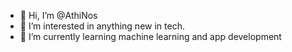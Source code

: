 - 👋 Hi, I’m @AthiNos
- 👀 I’m interested in anything new in tech.
- 🌱 I’m currently learning machine learning and app development 

<!---
AthiNos/AthiNos is a ✨ special ✨ repository because its `README.md` (this file) appears on your GitHub profile.
You can click the Preview link to take a look at your changes.
--->

